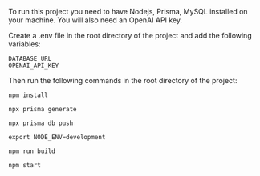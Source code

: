 To run this project you need to have Nodejs, Prisma, MySQL installed on your machine.
You will also need an OpenAI API key.

Create a .env file in the root directory of the project and add the following variables:

```
DATABASE_URL
OPENAI_API_KEY
```

Then run the following commands in the root directory of the project:

```
npm install
```

```
npx prisma generate
```

```
npx prisma db push
```

```
export NODE_ENV=development
```

```
npm run build
```

```
npm start
```
